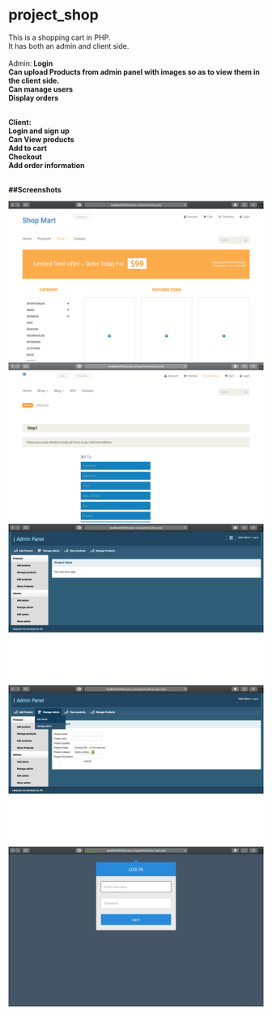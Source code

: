# project_shop
This is a shopping cart in PHP.
<br>
It has both an admin and client side.
<br>
<br>
Admin:<b>
Login<br>
Can upload Products from admin panel with images so as to view them in the client side.<br>
Can manage users<br>
Display orders<br>

<br>
Client:<br>
Login and sign up<br>
Can View products<br>
Add to cart<br>
Checkout<br>
Add order information<br><br>

##Screenshots

![](xtra/1.png)
![](xtra/2.png)
![](xtra/3.png)
![](xtra/4.png)
![](xtra/5.png)
